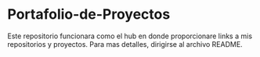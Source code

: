 # Portafolio-de-Proyectos
Este repositorio funcionara como el hub en donde proporcionare links a mis repositorios y proyectos. Para mas detalles, dirigirse al archivo README.
